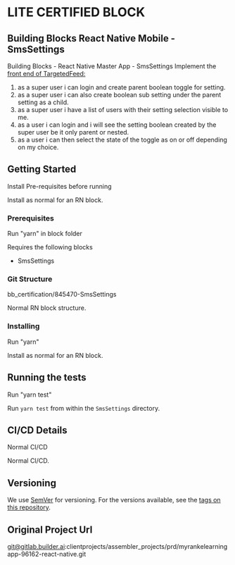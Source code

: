 # LITE CERTIFIED BLOCK

## Building Blocks React Native Mobile -  SmsSettings

Building Blocks - React Native Master App - SmsSettings
Implement the [front end of TargetedFeed:](https://tracker.builder.ai/#/projects/1869?storyId=845433)



1. as a super user i can login and create parent boolean toggle for  setting.
2. as a super user i can also create boolean sub setting under the parent setting as a child.
3. as a super user i have a list of users with their setting selection visible to me.
4. as a user i can login and i will see the setting boolean created by the super user be it only parent or nested.
5. as a user i can then select the state of the toggle as on or off depending on my choice.
## Getting Started
Install Pre-requisites before running

Install as normal for an RN block.
### Prerequisites
Run "yarn" in block folder

Requires the following blocks
* SmsSettings
### Git Structure
bb_certification/845470-SmsSettings

Normal RN block structure.
### Installing
Run "yarn"

Install as normal for an RN block.
## Running the tests
Run "yarn test"

Run `yarn test` from within the `SmsSettings` directory.
## CI/CD Details
Normal CI/CD

Normal CI/CD.

## Versioning
We use [SemVer](http://semver.org/) for versioning. For the versions available, see the [tags on this repository](https://github.com/your/project/tags).

## Original Project Url

git@gitlab.builder.ai:clientprojects/assembler_projects/prd/myrankelearningapp-96162-react-native.git